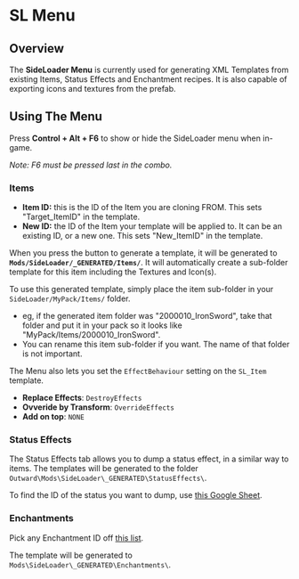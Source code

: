 # SL Menu

## Overview
The <b>SideLoader Menu</b> is currently used for generating XML Templates from existing Items, Status Effects and Enchantment recipes. It is also capable of exporting icons and textures from the prefab.

## Using The Menu

Press <b>Control + Alt + F6</b> to show or hide the SideLoader menu when in-game.

<i>Note: F6 must be pressed last in the combo.</i>

### Items

* <b>Item ID:</b> this is the ID of the Item you are cloning FROM. This sets "Target_ItemID" in the template.
* <b>New ID:</b> the ID of the Item your template will be applied to. It can be an existing ID, or a new one. This sets "New_ItemID" in the template.

When you press the button to generate a template, it will be generated to <b>`Mods/SideLoader/_GENERATED/Items/`</b>. It will automatically create a sub-folder template for this item including the Textures and Icon(s).

To use this generated template, simply place the item sub-folder in your `SideLoader/MyPack/Items/` folder.
* eg, if the generated item folder was "2000010_IronSword", take that folder and put it in your pack so it looks like "MyPack/Items/2000010_IronSword".
* You can rename this item sub-folder if you want. The name of that folder is not important.

The Menu also lets you set the `EffectBehaviour` setting on the `SL_Item` template.

* <b>Replace Effects</b>: `DestroyEffects`
* <b>Ovveride by Transform</b>: `OverrideEffects`
* <b>Add on top</b>: `NONE`

### Status Effects

The Status Effects tab allows you to dump a status effect, in a similar way to items. The templates will be generated to the folder `Outward\Mods\SideLoader\_GENERATED\StatusEffects\`.

To find the ID of the status you want to dump, use [this Google Sheet](https://docs.google.com/spreadsheets/d/1btxPTmgeRqjhqC5dwpPXWd49-_tX_OVLN1Uvwv525K4/edit#gid=1969601658).

### Enchantments

Pick any Enchantment ID off [this list](https://github.com/sinaioutlander/Outward-SideLoader/blob/master/Resources/Enchantments.txt).

The template will be generated to `Mods\SideLoader\_GENERATED\Enchantments\`.